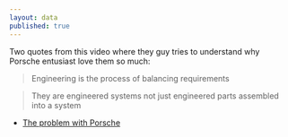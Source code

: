 ```yaml
---
layout: data
published: true
---
```


Two quotes from this video where they guy tries to understand why Porsche entusiast love them so much:

> Engineering is the process of balancing requirements 

> They are engineered systems not just engineered parts assembled into a system

- [The problem with Porsche](https://youtu.be/rdJYiRROeAc)
